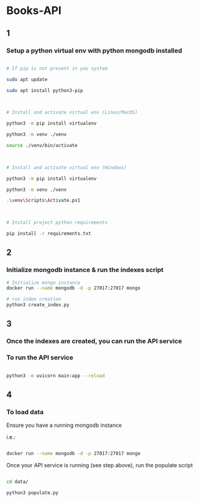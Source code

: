 
# Books-API

## 1

### Setup a python virtual env with python mongodb installed

``` bash

# If pip is not present in you system

sudo apt update

sudo apt install python3-pip

  

# Install and activate virtual env (Linux/MacOS)

python3 -m pip install virtualenv

python3 -m venv ./venv

source ./venv/bin/activate

  

# Install and activate virtual env (Windows)

python3 -m pip install virtualenv

python3 -m venv ./venv

.\venv\Scripts\Activate.ps1

  

# Install project python requirements

pip install -r requirements.txt

```

## 2

### Initialize mongodb instance & run the indexes script

``` bash
# Initialize mongo instance
docker run --name mongodb -d -p 27017:27017 mongo

# run index creation
python3 create_index.py

```  

## 3

### Once the indexes are created, you can run the API service

### To run the API service

``` bash

python3 -m uvicorn main:app --reload

```

## 4

### To load data

Ensure you have a running mongodb instance

i.e.:

``` bash

docker run --name mongodb -d -p 27017:27017 mongo

```

Once your API service is running (see step above), run the populate script

``` bash

cd data/

python3 populate.py

